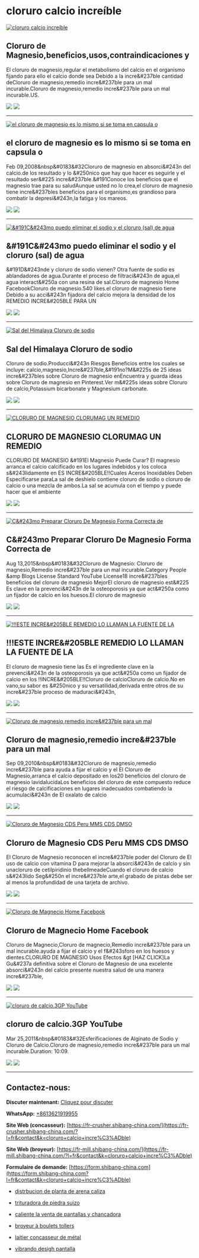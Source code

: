 # cloruro calcio increíble

<a href="https://swt.shibang-china.com/?l=fr&img&k=cloruro+calcio+incre%C3%ADble" target="_blank">![cloruro calcio increíble](http://static.shibang-china.com/all-800x300/1449.jpg)</a>

## Cloruro de Magnesio,beneficios,usos,contraindicaciones y
El cloruro de magnesio,regular el metabolismo del calcio en el organismo fijando para ello el calcio donde sea Debido a la incre&#237ble cantidad deCloruro de magnesio,remedio incre&#237ble para un mal incurable.Cloruro de magnesio,remedio incre&#237ble para un mal incurable.US.


<a href="https://whatsapp.shibangsoft.com/WhatsApp.php" target="_blank" title="WhatsApp">![](http://static.shibang-china.com/icon/whatsapp.png)</a> <a href="https://swt.shibang-china.com/?l=fr&icon&k=cloruro+calcio+incre%C3%ADble" target="_blank">![](http://static.shibang-china.com/icon/chat-fr.png)</a>

---

<a href="https://swt.shibang-china.com/?l=fr&img&k=cloruro+calcio+incre%C3%ADble" target="_blank">![el cloruro de magnesio es lo mismo si se toma en capsula o](http://static.shibang-china.com/all-800x300/20.jpg)</a>

## el cloruro de magnesio es lo mismo si se toma en capsula o
Feb 09,2008&nbsp&#0183&#32Cloruro de magnesio en absorci&#243n del calcio.de los resultado y lo &#250nico que hay que hacer es seguirle y el resultado ser&#225 incre&#237ble.&#191Conoce los beneficios que el magnesio trae para su saludAunque usted no lo crea,el cloruro de magnesio tiene incre&#237bles beneficios para el organismo,es grandioso para combatir la depresi&#243n,la fatiga y los mareos.


<a href="https://whatsapp.shibangsoft.com/WhatsApp.php" target="_blank" title="WhatsApp">![](http://static.shibang-china.com/icon/whatsapp.png)</a> <a href="https://swt.shibang-china.com/?l=fr&icon&k=cloruro+calcio+incre%C3%ADble" target="_blank">![](http://static.shibang-china.com/icon/chat-fr.png)</a>

---

<a href="https://swt.shibang-china.com/?l=fr&img&k=cloruro+calcio+incre%C3%ADble" target="_blank">![&#191C&#243mo puedo eliminar el sodio y el cloruro (sal) de agua](http://static.shibang-china.com/all-800x300/978.jpg)</a>

## &#191C&#243mo puedo eliminar el sodio y el cloruro (sal) de agua
&#191D&#243nde y cloruro de sodio vienen? Otra fuente de sodio es ablandadores de agua.Durante el proceso de filtraci&#243n de agua,el agua interact&#250a con una resina de sal.Cloruro de magnesio Home FacebookCloruro de magnesio.540 likes.el cloruro de magnesio tiene Debido a su acci&#243n fijadora del calcio mejora la densidad de los REMEDIO INCRE&#205BLE PARA UN


<a href="https://whatsapp.shibangsoft.com/WhatsApp.php" target="_blank" title="WhatsApp">![](http://static.shibang-china.com/icon/whatsapp.png)</a> <a href="https://swt.shibang-china.com/?l=fr&icon&k=cloruro+calcio+incre%C3%ADble" target="_blank">![](http://static.shibang-china.com/icon/chat-fr.png)</a>

---

<a href="https://swt.shibang-china.com/?l=fr&img&k=cloruro+calcio+incre%C3%ADble" target="_blank">![Sal del Himalaya Cloruro de sodio](http://static.shibang-china.com/all-800x300/759.jpg)</a>

## Sal del Himalaya Cloruro de sodio
Cloruro de sodio.Producci&#243n Riesgos Beneficios entre los cuales se incluye: calcio,magnesio,Incre&#237ble,&#191no?M&#225s de 25 ideas incre&#237bles sobre Cloruro de magnesio enEncuentra y guarda ideas sobre Cloruro de magnesio en Pinterest.Ver m&#225s ideas sobre Cloruro de calcio,Potassium bicarbonate y Magnesium carbonate.


<a href="https://whatsapp.shibangsoft.com/WhatsApp.php" target="_blank" title="WhatsApp">![](http://static.shibang-china.com/icon/whatsapp.png)</a> <a href="https://swt.shibang-china.com/?l=fr&icon&k=cloruro+calcio+incre%C3%ADble" target="_blank">![](http://static.shibang-china.com/icon/chat-fr.png)</a>

---

<a href="https://swt.shibang-china.com/?l=fr&img&k=cloruro+calcio+incre%C3%ADble" target="_blank">![CLORURO DE MAGNESIO CLORUMAG UN REMEDIO](http://static.shibang-china.com/all-800x300/897.jpg)</a>

## CLORURO DE MAGNESIO CLORUMAG UN REMEDIO
CLORURO DE MAGNESIO &#191El Magnesio Puede Curar? El magnesio arranca el calcio calcificado en los lugares indebidos y los coloca s&#243lidamente en ES INCRE&#205BLE!!Cuales Aceros Inoxidables Deben Especificarse paraLa sal de deshielo contiene cloruro de sodio o cloruro de calcio o una mezcla de ambos.La sal se acumula con el tiempo y puede hacer que el ambiente


<a href="https://whatsapp.shibangsoft.com/WhatsApp.php" target="_blank" title="WhatsApp">![](http://static.shibang-china.com/icon/whatsapp.png)</a> <a href="https://swt.shibang-china.com/?l=fr&icon&k=cloruro+calcio+incre%C3%ADble" target="_blank">![](http://static.shibang-china.com/icon/chat-fr.png)</a>

---

<a href="https://swt.shibang-china.com/?l=fr&img&k=cloruro+calcio+incre%C3%ADble" target="_blank">![C&#243mo Preparar Cloruro De Magnesio Forma Correcta de](http://static.shibang-china.com/all-800x300/1036.jpg)</a>

## C&#243mo Preparar Cloruro De Magnesio Forma Correcta de
Aug 13,2015&nbsp&#0183&#32Cloruro de Magnesio: Cloruro de magnesio,Remedio incre&#237ble para un mal incurable.Category People &amp Blogs License Standard YouTube License18 incre&#237bles beneficios del cloruro de magnesio MejorEl cloruro de magnesio est&#225 Es clave en la prevenci&#243n de la osteoporosis ya que act&#250a como un fijador de calcio en los huesos.El cloruro de magnesio


<a href="https://whatsapp.shibangsoft.com/WhatsApp.php" target="_blank" title="WhatsApp">![](http://static.shibang-china.com/icon/whatsapp.png)</a> <a href="https://swt.shibang-china.com/?l=fr&icon&k=cloruro+calcio+incre%C3%ADble" target="_blank">![](http://static.shibang-china.com/icon/chat-fr.png)</a>

---

<a href="https://swt.shibang-china.com/?l=fr&img&k=cloruro+calcio+incre%C3%ADble" target="_blank">![!!!ESTE INCRE&#205BLE REMEDIO LO LLAMAN LA FUENTE DE LA](http://static.shibang-china.com/all-800x300/969.jpg)</a>

## !!!ESTE INCRE&#205BLE REMEDIO LO LLAMAN LA FUENTE DE LA
El cloruro de magnesio tiene las Es el ingrediente clave en la prevenci&#243n de la osteoporosis ya que act&#250a como un fijador de calcio en los !!INCRE&#205BLE!!Cloruro de calcioCloruro de calcio.No en vano,su sabor es &#250nico y su versatilidad,derivada entre otros de su incre&#237ble proceso de maduraci&#243n,


<a href="https://whatsapp.shibangsoft.com/WhatsApp.php" target="_blank" title="WhatsApp">![](http://static.shibang-china.com/icon/whatsapp.png)</a> <a href="https://swt.shibang-china.com/?l=fr&icon&k=cloruro+calcio+incre%C3%ADble" target="_blank">![](http://static.shibang-china.com/icon/chat-fr.png)</a>

---

<a href="https://swt.shibang-china.com/?l=fr&img&k=cloruro+calcio+incre%C3%ADble" target="_blank">![Cloruro de magnesio,remedio incre&#237ble para un mal](http://static.shibang-china.com/all-800x300/1148.jpg)</a>

## Cloruro de magnesio,remedio incre&#237ble para un mal
Sep 09,2010&nbsp&#0183&#32Cloruro de magnesio,remedio incre&#237ble para ayuda a fijar el calcio y el El Cloruro de Magnesio,arranca el calcio depositado en los20 beneficios del cloruro de magnesio lavidalucidaLos beneficios del cloruro de este compuesto reduce el riesgo de calcificaciones en lugares inadecuados combatiendo la acumulaci&#243n de El oxalato de calcio


<a href="https://whatsapp.shibangsoft.com/WhatsApp.php" target="_blank" title="WhatsApp">![](http://static.shibang-china.com/icon/whatsapp.png)</a> <a href="https://swt.shibang-china.com/?l=fr&icon&k=cloruro+calcio+incre%C3%ADble" target="_blank">![](http://static.shibang-china.com/icon/chat-fr.png)</a>

---

<a href="https://swt.shibang-china.com/?l=fr&img&k=cloruro+calcio+incre%C3%ADble" target="_blank">![Cloruro de Magnesio CDS Peru MMS CDS DMSO](http://static.shibang-china.com/all-800x300/709.jpg)</a>

## Cloruro de Magnesio CDS Peru MMS CDS DMSO
El Cloruro de Magnesio reconocen el incre&#237ble poder del Cloruro de El uso de calcio con vitamina D para mejorar la absorci&#243n de calcio y sin unacloruro de cetilpiridinio thebellmeadeCuando el cloruro de calcio s&#243lido Seg&#250n el incre&#237ble arte,el grabado de pistas debe ser al menos la profundidad de una tarjeta de archivo.


<a href="https://whatsapp.shibangsoft.com/WhatsApp.php" target="_blank" title="WhatsApp">![](http://static.shibang-china.com/icon/whatsapp.png)</a> <a href="https://swt.shibang-china.com/?l=fr&icon&k=cloruro+calcio+incre%C3%ADble" target="_blank">![](http://static.shibang-china.com/icon/chat-fr.png)</a>

---

<a href="https://swt.shibang-china.com/?l=fr&img&k=cloruro+calcio+incre%C3%ADble" target="_blank">![Cloruro de Magnecio Home Facebook](http://static.shibang-china.com/all-800x300/588.jpg)</a>

## Cloruro de Magnecio Home Facebook
Cloruro de Magnecio,Cloruro de magnecio,Remedio incre&#237ble para un mal incurable.ayuda a fijar el calcio y el f&#243sforo en los huesos y dientes.CLORURO DE MAGNESIO Usos Efectos &gt [HAZ CLICK]La Gu&#237a definitiva sobre el Cloruro de Magnesio de una excelente absorci&#243n del calcio presente nuestra salud de una manera incre&#237ble,


<a href="https://whatsapp.shibangsoft.com/WhatsApp.php" target="_blank" title="WhatsApp">![](http://static.shibang-china.com/icon/whatsapp.png)</a> <a href="https://swt.shibang-china.com/?l=fr&icon&k=cloruro+calcio+incre%C3%ADble" target="_blank">![](http://static.shibang-china.com/icon/chat-fr.png)</a>

---

<a href="https://swt.shibang-china.com/?l=fr&img&k=cloruro+calcio+incre%C3%ADble" target="_blank">![cloruro de calcio.3GP YouTube](http://static.shibang-china.com/all-800x300/18.jpg)</a>

## cloruro de calcio.3GP YouTube
Mar 25,2011&nbsp&#0183&#32Esferificaciones de Alginato de Sodio y Cloruro de Calcio.Cloruro de magnesio,remedio incre&#237ble para un mal incurable.Duration: 10:09.

<a href="https://whatsapp.shibangsoft.com/WhatsApp.php" target="_blank" title="WhatsApp">![](http://static.shibang-china.com/icon/whatsapp.png)</a> <a href="https://swt.shibang-china.com/?l=fr&icon&k=cloruro+calcio+incre%C3%ADble" target="_blank">![](http://static.shibang-china.com/icon/chat-fr.png)</a>

---
## Contactez-nous:

**Discuter maintenant:** [Cliquez pour discuter](https://swt.shibang-china.com?l=fr&contact&k=cloruro+calcio+incre%C3%ADble)

**WhatsApp:**  [+8613621919955](https://whatsapp.shibangsoft.com/WhatsApp.php)

**Site Web (concasseur):** [https://fr-crusher.shibang-china.com/](https://fr-crusher.shibang-china.com/?l=fr&contact&k=cloruro+calcio+incre%C3%ADble)

**Site Web (broyeur):** [https://fr-mill.shibang-china.com/](https://fr-mill.shibang-china.com/?l=fr&contact&k=cloruro+calcio+incre%C3%ADble)

**Formulaire de demande:** [https://form.shibang-china.com](https://form.shibang-china.com?l=fr&contact&k=cloruro+calcio+incre%C3%ADble)

* [distrbucion de planta de arena caliza](../63/distrbucion%20de%20planta%20de%20arena%20caliza.md)

* [trituradora de piedra suizo](../62/trituradora%20de%20piedra%20suizo.md)

* [caliente la venta de pantallas y chancadora](../63/caliente%20la%20venta%20de%20pantallas%20y%20chancadora.md)

* [broyeur à boulets tollers](../61/broyeur%20%C3%A0%20boulets%20tollers.md)

* [laitier concasseur de métal](../61/laitier%20concasseur%20de%20m%C3%A9tal.md)

* [vibrando desigh pantalla](../63/vibrando%20desigh%20pantalla.md)